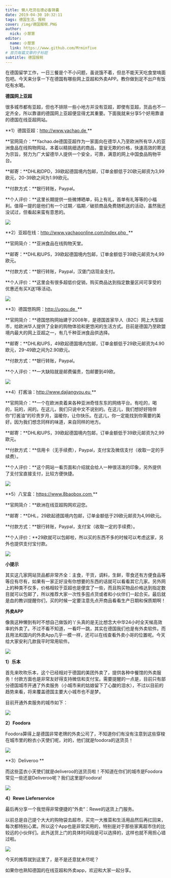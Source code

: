 ```yaml
---
title: 懒人吃货在德必备锦囊
date: 2019-04-30 10:32:11
tags: 德国生活，报税
cover: /img/德国报税.PNG
author: 
  nick: 小慧慧
editor:
  name: 小慧慧
  link: https://www.github.com/Mrminfive
# 首页每篇文章的子标题
subtitle: 德国报税
---
```


在德国留学工作，一日三餐是个不小问题，虽说饿不着，但总不能天天吃食堂啃面包吧。今天来分享一下在德国有哪些网上亚超和外卖APP。教你做到足不出户有饭吃有水喝。

  

**德国网上亚超**

很多城市都有亚超，但也不排除一些小地方并没有亚超，即使有亚超，货品也不一定齐全，所以靠谱的德国网上亚超便显得尤其重要。下面我就来分享5个好用靠谱的德国在线亚超网站。

  

**1）德国亚超：http://www.yachao.de **

**官网简介：**Yachao.de德国亚超作为一家面向在德华人乃至欧洲所有华人的亚洲食品在线购物网站，本着以精挑细选的商品，童叟无欺的价格，快速高效的寄送为宗旨，努力为广大留德华人提供一个安全，可靠，满意的网上中国食品购物平台。

**邮寄：**DHL和DPD，39欧起德国境内包邮，订单金额低于20欧元邮资为3,99欧元，20-39欧之间为1.99欧元。

**付款方式：**银行转账，Paypal。

**个人评价：**这里长期提供一些微博晒单，码上有礼，首单有礼等等的小福利。值得一提的是他们有一个过期／临期／破损商品免费随机送的活动，虽然我还没试过，但看起来蛮有意思的。

![](https://mmbiz.qpic.cn/mmbiz_png/rW3MWnUicJ7fVxGl79b5xAp00HCRyZu47J81Sn02kYEkIHE7uQIlicQVR1yia57RbNsfRkbLoubPDbNo7aGx3T27g/640?wx_fmt=png)

  

**2）亚超在线：http://www.yachaoonline.com/index.php  **

**官网简介：**亚洲食品在线购物天堂。

**邮寄：**DHL和UPS，39欧起德国境内包邮，订单金额低于39欧元邮资为4,99欧元。

**付款方式：**银行转账，Paypal，汉堡门店现金支付。

**个人评价：**这里会有很多超低价促销，购买商品达到指定数量区间可享受的优惠还有买X送1等活动。

![](https://mmbiz.qpic.cn/mmbiz_png/rW3MWnUicJ7fVxGl79b5xAp00HCRyZu47ZibpevkEH3qK3QHYibWD2kZqTkH2DwE17C0xgM1picJkgyjlheHLDY8tg/640?wx_fmt=png)

  

**3）德国悠购网：http://ugou.de  **

**官网简介：**德国悠购网始建于2008年，是德国首家华人（B2C）网上大型超市，给欧洲华人提供了全新的购物体验和更悠闲的生活方式。目前是德国乃至欧盟境内最大的网上亚超之一，有几千种亚洲食品供选择。

**邮寄：**DHL和UPS，49欧起德国境内包邮，订单金额低于29欧元邮资为4.90欧元，29-49欧之间为2.90欧元。

**付款方式：**银行转账，Paypal。

**个人评价：**一大缺陷就是邮费偏贵，包邮要到49欧。

![](https://mmbiz.qpic.cn/mmbiz_png/rW3MWnUicJ7fVxGl79b5xAp00HCRyZu47BDicKI3zP374ibyOuAMkcxDCsD3uTRyjjsfFibMmIWzgnBUdp8vL7xCBQ/640?wx_fmt=png)

  

**4）打酱油：http://www.dajiangyou.eu **

**官网简介：**一个在欧洲卖着来各种亚洲奇怪东东的网络平台。有吃的，喝的，玩的，闹的。在这儿，我们只说中文不说别的。在这儿，我们想好好陪伴你“打酱油”的珍贵岁月，温暖你，让你快乐。在这儿，你一定能找到你需要的美好。因为我们想念同样的味道，来自同样的地方。

**邮寄：**DHL和UPS，39欧起德国境内包邮，订单金额低于39欧元邮资为2,99欧元。

**付款方式：**信用卡（无手续费），Paypal，支付宝及微信支付（收取一定的手续费）。

**个人评价：**这个网站一看页面和介绍就会给人一种很活泼的印象，另外提供了支付宝直接支付，比较方便快捷。

![](https://mmbiz.qpic.cn/mmbiz_jpg/rW3MWnUicJ7fVxGl79b5xAp00HCRyZu47vibMEtZk82JDJibHuKrdFEpDA6MrmPtOlxnXwYcHDYIe8VX6iciaZ2BhrA/640?wx_fmt=jpeg)

  

**5）八宝盒：https://www.8baobox.com **

**官网简介：**欧洲在线亚超购网欢迎您。

**邮寄：**DHL，29欧起德国境内包邮，订单金额低于29欧元邮资为4,99欧元。

**付款方式：**银行转账，Paypal，支付宝（收取一定的手续费）。

**个人评价：**29欧就可以包邮啦，所以买的东西不多的时候可以考虑这家，另外也提供支付宝付款。

![](https://mmbiz.qpic.cn/mmbiz_jpg/rW3MWnUicJ7fVxGl79b5xAp00HCRyZu47UBMTicdJyC0gmeMDK4uk43T654e7L9qiafsVZHjZmjpBphzuOS8HSLtA/640?wx_fmt=jpeg)

  

**小提示**

其实这几家网站货品都非常齐全：主食，干货，调料，生鲜，零食还有方便食品等等应有尽有，如果有一家正好没有你想要的东西的话就可以看看其它几家。另外网上的种类不仅多，价格相较于亚超也是便宜了一些，而且购买物品价格达到指定数目就可以包邮了，所以推荐大家一次性多囤点货或者和小伙伴们一起合买。最后就是血的教训提醒你们，买的时候一定要注意先点开商品看看生产日期和保质期啊！

  

**外卖APP**

像我这种懒到有时不想自己做饭的丫头真的是无比想念大中华24小时全天候高效率的外卖了。不过不看不知道，一看吓一跳，其实在德国我们也是有外卖软件。而且用法和国内的外卖App几乎一模一样，还可以在线查看外卖小哥的位置呢。今天给大家安利几款我平时常用软件。

![](https://mmbiz.qpic.cn/mmbiz_jpg/rW3MWnUicJ7fVxGl79b5xAp00HCRyZu47lvPUY4ImtZibjkmhibQdfm0aNgMQhKwcf2sszrTQUkg2sQTDLia950f5g/640?wx_fmt=jpeg)

**1）乐本**

首先来吹吹乐本，这个已经相对于德国的美团外卖了，提供各种中餐馆的外卖服务！付款方面也是非常友好得支持微信和支付宝。需要提醒的一点是，目前只有部分德国城市开通了外卖服务（小城市来的姑娘留下了心酸的泪水），不过以目前的趋势来看，将来覆盖德国主要大小城市也不是梦。 

目前开通外卖服务的城市如下：

![](https://mmbiz.qpic.cn/mmbiz_jpg/rW3MWnUicJ7fVxGl79b5xAp00HCRyZu47Ov2tvbJ9d5CEibvj9rvichZSF6Dm0rhBWlUjCia6UGwo59icHg8SIMO08w/640?wx_fmt=jpeg)

  

**2）Foodora**

Foodora算得上是德国非常老牌的外卖公司了，不知道你们有没有注意到这些穿梭在城市里的粉衣小天使们呢，对的，他们就是foodora的送货员！

![](https://mmbiz.qpic.cn/mmbiz_jpg/rW3MWnUicJ7fVxGl79b5xAp00HCRyZu47ZLlK0T4kIrWBpmKkNJ4ZzEnhLQuJMGDoWJRXNHeAc4ytujhKWViakyw/640?wx_fmt=jpeg)

  

**3）Deliveroo **

而这些蓝衣小天使们就是deliveroo的送货员啦！不知道在你们的城市是Foodora常见一些还是Deliveroo呢？我们这里是Foodora!

  

![](https://mmbiz.qpic.cn/mmbiz_jpg/rW3MWnUicJ7fVxGl79b5xAp00HCRyZu470cgQg7MdXAB6X6EIBmIc1Z659tjYM9ZLUl4TwerFYowak4qhoiaO1tg/640?wx_fmt=jpeg)

  

**4）Rewe Lieferservice**

最后再分享一个我觉得非常便捷的”外卖“：Rewe的送货上门服务。

以前总是自己提个大大的购物袋去超市，买完一大推菜和生活用品然后再扛回来，每次都特别心累。所以这个App也是非常实用的，特别是对于那些家离超市住的比较远的小伙伴们。此外送货上门的具体时间段是可以选择的，这样也就不用担心错过啦。

![](https://mmbiz.qpic.cn/mmbiz_jpg/rW3MWnUicJ7fVxGl79b5xAp00HCRyZu47pCUicUlibxwBb9TPQ9FLaO8CYdTKbUpibiaqu9Q0T9Ac235m4ibewsqdWwA/640?wx_fmt=jpeg)

  

今天的推荐就到这里了，是不是还意犹未尽呢？

如果你也熟知德国的在线亚超和外卖app，欢迎和大家一起分享。